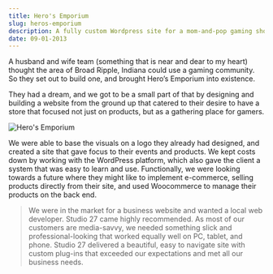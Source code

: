 ```yaml
---
title: Hero's Emporium
slug: heros-emporium
description: A fully custom Wordpress site for a mom-and-pop gaming shop.
date: 09-01-2013
---
```

A husband and wife team (something that is near and dear to my heart) thought the area of Broad Ripple, Indiana could use a gaming community. So they set out to build one, and brought Hero’s Emporium into existence.

They had a dream, and we got to be a small part of that by designing and building a website from the ground up that catered to their desire to have a store that focused not just on products, but as a gathering place for gamers.

![Hero's Emporium](/assets/heros-emporium.webp)

We were able to base the visuals on a logo they already had designed, and created a site that gave focus to their events and products. We kept costs down by working with the WordPress platform, which also gave the client a system that was easy to learn and use. Functionally, we were looking towards a future where they might like to implement e-commerce, selling products directly from their site, and used Woocommerce to manage their products on the back end.

> We were in the market for a business website and wanted a local web developer. Studio 27 came highly recommended. As most of our customers are media-savvy, we needed something slick and professional-looking that worked equally well on PC, tablet, and phone. Studio 27 delivered a beautiful, easy to navigate site with custom plug-ins that exceeded our expectations and met all our business needs.
